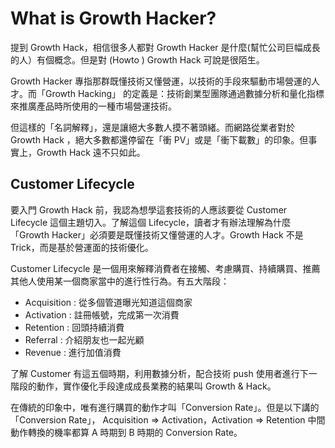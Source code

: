 # What is Growth Hacker?

提到 Growth Hack，相信很多人都對 Growth Hacker 是什麼(幫忙公司巨幅成長的人）有個概念。但是對 (Howto ) Growth Hack 可說是很陌生。

Growth Hacker 專指那群既懂技術又懂營運，以技術的手段來驅動市場營運的人才。而「Growth Hacking」 的定義是：技術創業型團隊通過數據分析和量化指標來推廣產品時所使用的一種市場營運技術。

但這樣的「名詞解釋」，還是讓絕大多數人摸不著頭緒。而網路從業者對於 Growth Hack ，絕大多數都還停留在「衝 PV」或是「衝下載數」的印象。但事實上，Growth Hack 遠不只如此。

## Customer Lifecycle

要入門 Growth Hack 前，我認為想學這套技術的人應該要從 Customer Lifecycle 這個主題切入。了解這個 Lifecycle，讀者才有辦法理解為什麼「Growth Hacker」必須要是既懂技術又懂營運的人才。Growth Hack 不是 Trick，而是基於營運面的技術優化。

Customer Lifecycle 是一個用來解釋消費者在接觸、考慮購買、持續購買、推薦其他人使用某一個商家當中的進行性行為。有五大階段：

* Acquisition : 從多個管道曝光知道這個商家
* Activation : 註冊帳號，完成第一次消費
* Retention : 回頭持續消費
* Referral : 介紹朋友也一起光顧
* Revenue : 進行加值消費

了解 Customer 有這五個時期，利用數據分析，配合技術 push 使用者進行下一階段的動作，實作優化手段達成成長業務的結果叫 Growth & Hack。

在傳統的印象中，唯有進行購買的動作才叫「Conversion Rate」。但是以下講的「Conversion Rate」， Acquisition => Activation，Activation => Retention 中間動作轉換的機率都算 A 時期到 B 時期的 Conversion Rate。

